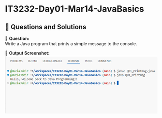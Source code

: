 # IT3232-Day01-Mar14-JavaBasics
## 📝 Questions and Solutions 
📌 **Question:**  
Write a Java program that prints a simple message to the console.

📸 **Output Screenshot:**  
![Output](Screenshots/Screenshot%20(136).png)
